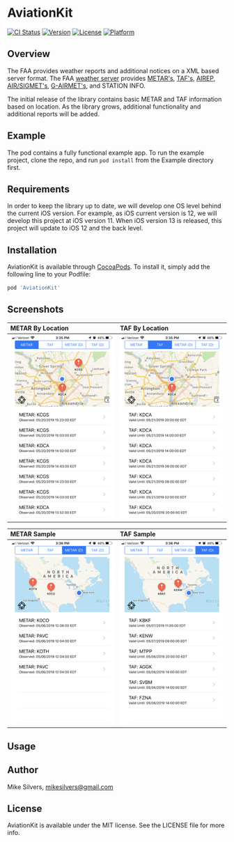# AviationKit

[![CI Status](https://img.shields.io/travis/mikesilvers/AviationKit.svg?style=flat)](https://travis-ci.org/mikesilvers/AviationKit)
[![Version](https://img.shields.io/cocoapods/v/AviationKit.svg?style=flat)](https://cocoapods.org/pods/AviationKit)
[![License](https://img.shields.io/cocoapods/l/AviationKit.svg?style=flat)](https://cocoapods.org/pods/AviationKit)
[![Platform](https://img.shields.io/cocoapods/p/AviationKit.svg?style=flat)](https://cocoapods.org/pods/AviationKit)

## Overview
The FAA provides weather reports and additional notices on a XML based server format.  The FAA [weather server](https://www.aviationweather.gov/dataserver)   provides [METAR's](https://www.aviationweather.gov/metar), [TAF's](https://aviationweather.gov/static/help/taf-decode.php), [AIREP](https://www.aviationweather.gov/airep/help), [AIR/SIGMET's](https://aviationweather.gov/sigmet/help), [G-AIRMET's](https://aviationweather.gov/gairmet/help), and STATION INFO.

The initial release of the library contains basic METAR and TAF information based on location.  As the library grows, additional functionality and additional reports will be added.

## Example

The pod contains a fully functional example app.  To run the example project, clone the repo, and run `pod install` from the Example directory first.

## Requirements
In order to keep the library up to date, we will develop one OS level behind the current iOS version.  For example, as iOS current version is 12, we will develop this project at iOS version 11.  When iOS version 13 is released, this project will update to iOS 12 and the back level.  

## Installation

AviationKit is available through [CocoaPods](https://cocoapods.org). To install
it, simply add the following line to your Podfile:

```ruby
pod 'AviationKit'
```

## Screenshots

| METAR By Location | TAF By Location |
| :----- | :------ |
| ![METAR by location](https://github.com/mikesilvers/AviationKit/blob/master/images/metar-location-1.png) | ![TAF by location](https://github.com/mikesilvers/AviationKit/blob/master/images/taf-location-1.png)

| METAR Sample | TAF Sample |
| :--- | :--- |
| ![METAR Sample](https://github.com/mikesilvers/AviationKit/blob/master/images/metar-sample-1.png) | ![TAF Sample](https://github.com/mikesilvers/AviationKit/blob/master/images/taf-sample-1.png)

## Usage

## Author

Mike Silvers, mikesilvers@gmail.com

## License

AviationKit is available under the MIT license. See the LICENSE file for more info.